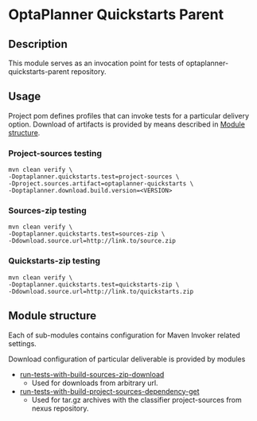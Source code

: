 # OptaPlanner Quickstarts Parent

## Description
This module serves as an invocation point for tests of optaplanner-quickstarts-parent repository.

## Usage
Project pom defines profiles that can invoke tests for a particular delivery option.
Download of artifacts is provided by means described in [Module structure](#module-structure).

### Project-sources testing
```
mvn clean verify \
-Doptaplanner.quickstarts.test=project-sources \
-Dproject.sources.artifact=optaplanner-quickstarts \
-Doptaplanner.download.build.version=<VERSION>
```
### Sources-zip testing
```
mvn clean verify \
-Doptaplanner.quickstarts.test=sources-zip \
-Ddownload.source.url=http://link.to/source.zip
```

### Quickstarts-zip testing
```
mvn clean verify \
-Doptaplanner.quickstarts.test=quickstarts-zip \
-Ddownload.source.url=http://link.to/quickstarts.zip
```

## Module structure
Each of sub-modules contains configuration for Maven Invoker related settings.

Download configuration of particular deliverable is provided by modules
* [run-tests-with-build-sources-zip-download](../run-tests-with-build-sources-zip-download)
  * Used for downloads from arbitrary url.
* [run-tests-with-build-project-sources-dependency-get](../run-tests-with-build-project-sources-dependency-get)
  * Used for tar.gz archives with the classifier project-sources from nexus repository.
